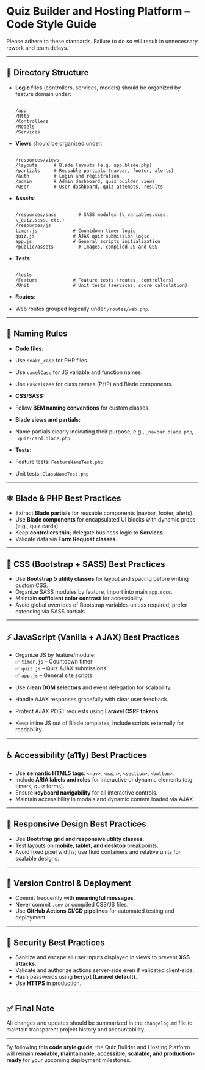 # Quiz Builder and Hosting Platform – Code Style Guide

Please adhere to these standards. Failure to do so will result in unnecessary rework and team delays.

---

## 📁 Directory Structure

- **Logic files** (controllers, services, models) should be organized by feature domain under:

    ```

    /app
    /Http
    /Controllers
    /Models
    /Services

    ```

- **Views** should be organized under:

    ```

    /resources/views
    /layouts      # Blade layouts (e.g. app.blade.php)
    /partials     # Reusable partials (navbar, footer, alerts)
    /auth         # Login and registration
    /admin        # Admin dashboard, quiz builder views
    /user         # User dashboard, quiz attempts, results

    ```

- **Assets**:

    ```

    /resources/sass        # SASS modules (\_variables.scss, \_quiz.scss, etc.)
    /resources/js
    timer.js             # Countdown timer logic
    quiz.js              # AJAX quiz submission logic
    app.js               # General scripts initialization
    /public/assets         # Images, compiled JS and CSS

    ```

- **Tests**:

    ```

    /tests
    /Feature             # Feature tests (routes, controllers)
    /Unit                # Unit tests (services, score calculation)

    ```

- **Routes**:

- Web routes grouped logically under `/routes/web.php`.

---

## 📝 Naming Rules

- **Code files:**
- Use `snake_case` for PHP files.
- Use `camelCase` for JS variable and function names.
- Use `PascalCase` for class names (PHP) and Blade components.

- **CSS/SASS:**
- Follow **BEM naming conventions** for custom classes.

- **Blade views and partials:**
- Name partials clearly indicating their purpose, e.g., `_navbar.blade.php`, `_quiz-card.blade.php`.

- **Tests:**
- Feature tests: `FeatureNameTest.php`
- Unit tests: `ClassNameTest.php`

---

## ⚛️ Blade & PHP Best Practices

- Extract **Blade partials** for reusable components (navbar, footer, alerts).
- Use **Blade components** for encapsulated UI blocks with dynamic props (e.g., quiz cards).
- Keep **controllers thin**; delegate business logic to **Services**.
- Validate data via **Form Request classes**.

---

## 🎨 CSS (Bootstrap + SASS) Best Practices

- Use **Bootstrap 5 utility classes** for layout and spacing before writing custom CSS.
- Organize SASS modules by feature, import into main `app.scss`.
- Maintain **sufficient color contrast** for accessibility.
- Avoid global overrides of Bootstrap variables unless required; prefer extending via SASS partials.

---

## ⚡ JavaScript (Vanilla + AJAX) Best Practices

- Organize JS by feature/module:  
✅ `timer.js` – Countdown timer  
✅ `quiz.js` – Quiz AJAX submissions  
✅ `app.js` – General site scripts

- Use **clean DOM selectors** and event delegation for scalability.
- Handle AJAX responses gracefully with clear user feedback.
- Protect AJAX POST requests using **Laravel CSRF tokens**.
- Keep inline JS out of Blade templates; include scripts externally for readability.

---

## ♿ Accessibility (a11y) Best Practices

- Use **semantic HTML5 tags**: `<nav>`, `<main>`, `<section>`, `<button>`.
- Include **ARIA labels and roles** for interactive or dynamic elements (e.g. timers, quiz forms).
- Ensure **keyboard navigability** for all interactive controls.
- Maintain accessibility in modals and dynamic content loaded via AJAX.

---

## 📱 Responsive Design Best Practices

- Use **Bootstrap grid and responsive utility classes**.
- Test layouts on **mobile, tablet, and desktop** breakpoints.
- Avoid fixed pixel widths; use fluid containers and relative units for scalable designs.

---

## 🚀 Version Control & Deployment

- Commit frequently with **meaningful messages**.
- Never commit `.env` or compiled CSS/JS files.
- Use **GitHub Actions CI/CD pipelines** for automated testing and deployment.

---

## 🔐 Security Best Practices

- Sanitize and escape all user inputs displayed in views to prevent **XSS attacks**.
- Validate and authorize actions server-side even if validated client-side.
- Hash passwords using **bcrypt (Laravel default)**.
- Use **HTTPS** in production.

---

## ✅ Final Note

All changes and updates should be summarized in the `changelog.md` file to maintain transparent project history and accountability.

---

By following this **code style guide**, the Quiz Builder and Hosting Platform will remain **readable, maintainable, accessible, scalable, and production-ready** for your upcoming deployment milestones.